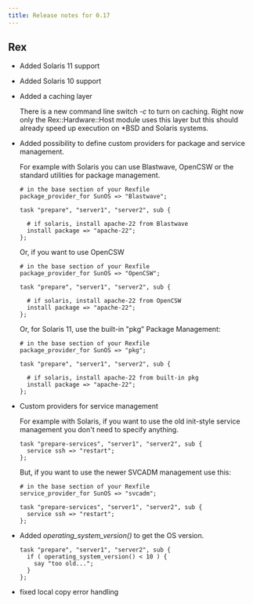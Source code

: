 ```yaml
---
title: Release notes for 0.17
---
```


## Rex

-   Added Solaris 11 support

-   Added Solaris 10 support

-   Added a caching layer

    There is a new command line switch *-c* to turn on caching. Right now only the Rex::Hardware::Host module uses this layer but this should already speed up execution on \*BSD and Solaris systems.

-   Added possibility to define custom providers for package and service management.

    For example with Solaris you can use Blastwave, OpenCSW or the standard utilities for package management.

        # in the base section of your Rexfile
        package_provider_for SunOS => "Blastwave";

        task "prepare", "server1", "server2", sub {

          # if solaris, install apache-22 from Blastwave
          install package => "apache-22";
        };

    Or, if you want to use OpenCSW

        # in the base section of your Rexfile
        package_provider_for SunOS => "OpenCSW";

        task "prepare", "server1", "server2", sub {

          # if solaris, install apache-22 from OpenCSW
          install package => "apache-22";
        };

    Or, for Solaris 11, use the built-in "pkg" Package Management:

        # in the base section of your Rexfile
        package_provider_for SunOS => "pkg";

        task "prepare", "server1", "server2", sub {

          # if solaris, install apache-22 from built-in pkg
          install package => "apache-22";
        };

-   Custom providers for service management

    For example with Solaris, if you want to use the old init-style service management you don't need to specify anything.

        task "prepare-services", "server1", "server2", sub {
          service ssh => "restart";
        };

    But, if you want to use the newer SVCADM management use this:

        # in the base section of your Rexfile
        service_provider_for SunOS => "svcadm";

        task "prepare-services", "server1", "server2", sub {
          service ssh => "restart";
        };

-   Added *operating\_system\_version()* to get the OS version.

        task "prepare", "server1", "server2", sub {
          if ( operating_system_version() < 10 ) {
            say "too old...";
          }
        };

-   fixed local copy error handling


